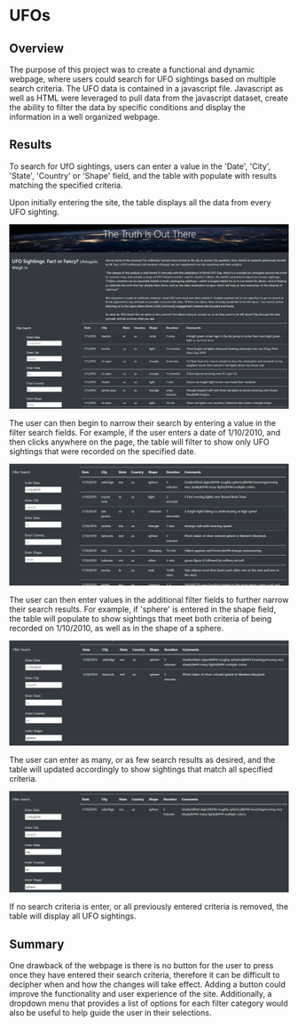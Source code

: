 # UFOs

## Overview 
The purpose of this project was to create a functional and dynamic webpage, where users could search for UFO sightings based on multiple search criteria. The UFO data is contained in a javascript file. Javascript as well as HTML were leveraged to pull data from the javascript dataset, create the ability to filter the data by specific conditions and display the information in a well organized webpage.

## Results
To search for UfO sightings, users can enter a value in the 'Date', 'City', 'State', 'Country' or 'Shape' field, and the table with populate with results matching the specified criteria.

Upon initially entering the site, the table displays all the data from every UFO sighting. 

![home_page](https://github.com/vanessamignelli/UFOs/blob/main/resources/home_page.png)

The user can then begin to narrow their search by entering a value in the filter search fields. For example, if the user enters a date of 1/10/2010, and then clicks anywhere on the page, the table will filter to show only UFO sightings that were recorded on the specified date. 

![filter_date](https://github.com/vanessamignelli/UFOs/blob/main/resources/filter_date.png)

The user can then enter values in the additional filter fields to further narrow their search results. For example, if 'sphere' is entered in the shape field, the table will populate to show sightings that meet both criteria of being recorded on 1/10/2010, as well as in the shape of a sphere. 

![shape_filter](https://github.com/vanessamignelli/UFOs/blob/main/resources/shape_filter.png)

The user can enter as many, or as few search results as desired, and the table will updated accordingly to show sightings that match all specified criteria. 

![multi_filters](https://github.com/vanessamignelli/UFOs/blob/main/resources/multi_filters.png)

If no search criteria is enter, or all previously entered criteria is removed, the table will display all UFO sightings. 

## Summary
One drawback of the webpage is there is no button for the user to press once they have entered their search criteria, therefore it can be difficult to decipher when and how the changes will take effect. Adding a button could improve the functionality and user experience of the site. Additionally, a dropdown menu that provides a list of options for each filter category would also be useful to help guide the user in their selections. 
